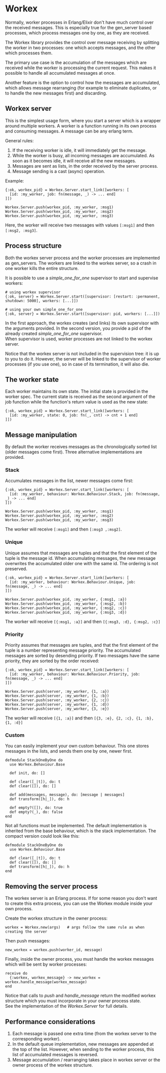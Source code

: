 # Workex

Normally, worker processes in Erlang/Elixir don't have much control over the received messages. This is especially true for the gen_server based processes, which process messages one by one, as they are received.

The Workex library provides the control over message receiving by splitting the worker in two processes: one which accepts messages, and the other which processes them.

The primary use case is the accumulation of the messages which are received while the worker is processing the current request. This makes it possible to handle all accumulated messages at once.

Another feature is the option to control how the messages are accumulated, which allows message rearranging (for example to eliminate duplicates, or to handle the new messages first) and discarding.

## Workex server

This is the simplest usage form, where you start a server which is a wrapper around multiple workers. A worker is a function running in its own process and consuming messages. A message can be any erlang term.

General rules:
  1. If the receiving worker is idle, it will immediately get the message.
  2. While the worker is busy, all incoming messages are accumulated. As soon as it becomes idle, it will receive all the new messages.
  3. Messages are sent as lists, in the order received by the server process.
  4. Message sending is a cast (async) operation.

Example:

    {:ok, workex_pid} = Workex.Server.start_link([workers: [
      [id: :my_worker, job: fn(message, _) -> ... end]
    ]])
  
    Workex.Server.push(workex_pid, :my_worker, :msg1)
    Workex.Server.push(workex_pid, :my_worker, :msg2)
    Workex.Server.push(workex_pid, :my_worker, :msg3)
    
Here, the worker will receive two messages with values `[:msg1]` and then `[:msg2, :msg3]`.

## Process structure

Both the workex server process and the worker processes are implemented as gen_servers. The workers are linked to the workex server, so a crash in one worker kills the entire structure.

It is possible to use a _simple\_one\_for\_one_ supervisor to start and supervise workers:

    # using workex supervisor
    {:ok, server} = Workex.Server.start([supervisor: [restart: :permanent, shutdown: 5000], workers: [...]])
    
    # using your own simple_one_for_one
    {:ok, server} = Workex.Server.start([supervisor: pid, workers: [...]])
    
In the first approach, the workex creates (and links) its own supervisor with the arguments provided. In the second version, you provide a pid of the already created _simple\_one\_for\_one_ supervisor.  
When supervisor is used, worker processes are not linked to the workex server.

Notice that the workex server is not included in the supervision tree: it is up to you to do it. However, the server will be linked to the supervisor of worker processes (if you use one), so in case of its termination, it will also die.

## The worker state

Each worker maintains its own state. The initial state is provided in the worker spec. The current state is received as the second argument of the job function while the function's return value is used as the new state:

    {:ok, workex_pid} = Workex.Server.start_link([workers: [
      [id: :my_worker, state: 0, job: fn(_, cnt) -> cnt + 1 end]
    ]])
    
## Message manipulation

By default the worker receives messages as the chronologically sorted list (older messages come first). Three alternative implementations are provided.

### Stack

Accumulates messages in the list, newer messages come first:

    {:ok, workex_pid} = Workex.Server.start_link([workers: [
      [id: :my_worker, behaviour: Workex.Behaviour.Stack, job: fn(message, _) -> ... end]
    ]])
  
    Workex.Server.push(workex_pid, :my_worker, :msg1)
    Workex.Server.push(workex_pid, :my_worker, :msg2)
    Workex.Server.push(workex_pid, :my_worker, :msg3)
    
The worker will receive `[:msg1]` and then `[:msg3 ,:msg2]`.

### Unique

Unique assumes that messages are tuples and that the first element of the tuple is the message id. When accumulating messages, the new message overwrites the accumulated older one with the same id. The ordering is not preserved.

    {:ok, workex_pid} = Workex.Server.start_link([workers: [
      [id: :my_worker, behaviour: Workex.Behaviour.Unique, job: fn(message, _) -> ... end]
    ]])
  
    Workex.Server.push(workex_pid, :my_worker, {:msg1, :a})
    Workex.Server.push(workex_pid, :my_worker, {:msg2, :b})
    Workex.Server.push(workex_pid, :my_worker, {:msg2, :c})
    Workex.Server.push(workex_pid, :my_worker, {:msg3, :d})
    
The worker will receive `[{:msg1, :a}]` and then `[{:msg3, :d}, {:msg2, :c}]`

### Priority

Priority assumes that messages are tuples, and that the first element of the tuple is a number representing message priority. The accumulated messages are sorted by desending priority. If two messages have the same priority, they are sorted by the order received:

    {:ok, workex_pid} = Workex.Server.start_link([workers: [
      [id: :my_worker, behaviour: Workex.Behaviour.Priority, job: fn(message, _) -> ... end]
    ]])

    Workex.Server.push(server, :my_worker, {1, :a})
    Workex.Server.push(server, :my_worker, {1, :b})
    Workex.Server.push(server, :my_worker, {2, :c})
    Workex.Server.push(server, :my_worker, {1, :d})
    Workex.Server.push(server, :my_worker, {3, :e})

The worker will receive `[{1, :a}]` and then `[{3, :e}, {2, :c}, {1, :b}, {1, :d}]`

### Custom

You can easily implement your own custom behaviour. This one stores messages in the lists, and sends them one by one, newer first.

    defmodule StackOneByOne do
      use Workex.Behaviour.Base

      def init, do: []
      
      def clear([_|t]), do: t
      def clear([]), do: []

      def add(messages, message), do: [message | messages]
      def transform([h|_]), do: h

      def empty?([]), do: true
      def empty?(_), do: false
    end

Not all functions must be implemented. The default implementation is inherited from the base behaviour, which is the stack implementation. The compact version could look like this:

    defmodule StackOneByOne do
      use Workex.Behaviour.Base

      def clear([_|t]), do: t
      def clear([]), do: []
      def transform([h|_]), do: h
    end

## Removing the server process

The workex server is an Erlang process. If for some reason you don't want to create this extra process, you can use the Workex module inside your own process. 

Create the workex structure in the owner process:

    workex = Workex.new(args)   # args follow the same rule as when creating the server

Then push messages:

    new_workex = workex.push(worker_id, message)


Finally, inside the owner process, you must handle the workex messages which will be sent by worker processes:

    receive do
      {:workex, workex_message} -> new_workex = workex.handle_message(workex_message)
    end

Notice that calls to _push_ and _handle\_message_ return the modified workex structure which you must incorporate in your owner process state.  
See the implementation of the _Workex.Server_ for full details.

## Performance considerations

1. Each message is passed one extra time (from the workex server to the corresponding worker).
2. In the default queue implementation, new messages are appended at the top of the list. However, when sending to the worker process, this list of accumulated messages is reversed.
3. Message accumulation / rearranging takes place in workex server or the owner process of the workex structure.
